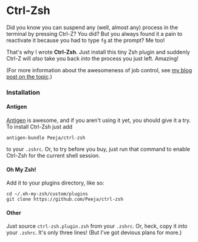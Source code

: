 # Ctrl-Zsh

Did you know you can suspend any (well, almost any) process in the terminal by pressing Ctrl-Z?  You did?  But you always found it a pain to reactivate it because you had to type `fg` at the prompt?  Me too!

That's why I wrote **Ctrl-Zsh**.  Just install this tiny Zsh plugin and suddenly Ctrl-Z will *also* take you back *into* the process you just left.  Amazing!

(For more information about the awesomeness of job control, see [my blog post on the topic][job control].)

[job control]: http://blog.peeja.com/blog/2012/08/29/lets-talk-about-jobs/

### Installation

#### Antigen

[Antigen] is awesome, and if you aren't using it yet, you should give it a try.  To install Ctrl-Zsh just add

```
antigen-bundle Peeja/ctrl-zsh
```

to your `.zshrc`.  Or, to try before you buy, just run that command to enable Ctrl-Zsh for the current shell session.

#### Oh My Zsh!

Add it to your plugins directory, like so:

```
cd ~/.oh-my-zsh/custom/plugins
git clone https://github.com/Peeja/ctrl-zsh
```

#### Other

Just source `ctrl-zsh.plugin.zsh` from your `.zshrc`.  Or, heck, copy it *into* your `.zshrc`.  It's only three lines!  (But I've got devious plans for more.)

[Ctrl-Zsh]: https://github.com/Peeja/ctrl-zsh
[Antigen]: https://github.com/zsh-users/antigen